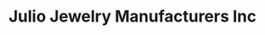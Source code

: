 ---
title: "Julio Jewelry Manufacturers Inc"
url: /new-york/julio-jewelry-manufacturers-inc/
shop: Schmuck
---